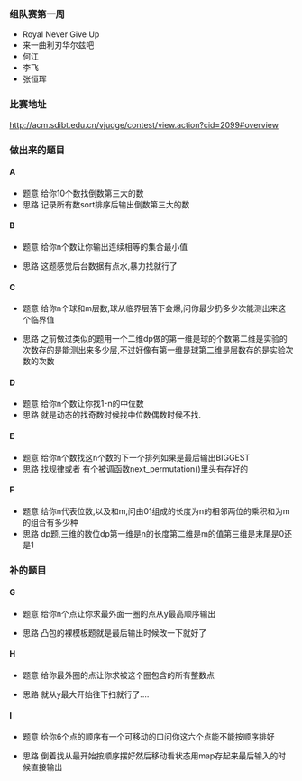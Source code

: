 ### 组队赛第一周
* Royal Never Give Up
* 来一曲利刃华尔兹吧
* 何江
* 李飞 
* 张恒珲 

### 比赛地址
http://acm.sdibt.edu.cn/vjudge/contest/view.action?cid=2099#overview

### 做出来的题目

#### A

* 题意
给你10个数找倒数第三大的数
* 思路
记录所有数sort排序后输出倒数第三大的数

#### B

* 题意
给你n个数让你输出连续相等的集合最小值

* 思路
这题感觉后台数据有点水,暴力找就行了

#### C

* 题意
给你n个球和m层数,球从临界层落下会爆,问你最少扔多少次能测出来这个临界值

* 思路
之前做过类似的题用一个二维dp做的第一维是球的个数第二维是实验的次数存的是能测出来多少层,不过好像有第一维是球第二维是层数存的是实验次数的次数

#### D

* 题意
给你n个数让你找1-n的中位数
* 思路
就是动态的找奇数时候找中位数偶数时候不找.
#### E

* 题意
给你n个数找这n个数的下一个排列如果是最后输出BIGGEST
* 思路
找规律或者  有个被调函数next_permutation()里头有存好的
#### F

* 题意
给你n代表位数,以及和m,问由01组成的长度为n的相邻两位的乘积和为m的组合有多少种
* 思路
dp题,三维的数位dp第一维是n的长度第二维是m的值第三维是末尾是0还是1
### 补的题目

#### G

* 题意
给你n个点让你求最外面一圈的点从y最高顺序输出

* 思路
凸包的裸模板题就是最后输出时候改一下就好了
#### H

* 题意
给你最外圈的点让你求被这个圈包含的所有整数点

* 思路
就从y最大开始往下扫就行了....
#### I

* 题意
给你6个点的顺序有一个可移动的口问你这六个点能不能按顺序排好

* 思路
倒着找从最开始按顺序摆好然后移动看状态用map存起来最后输入的时候直接输出






